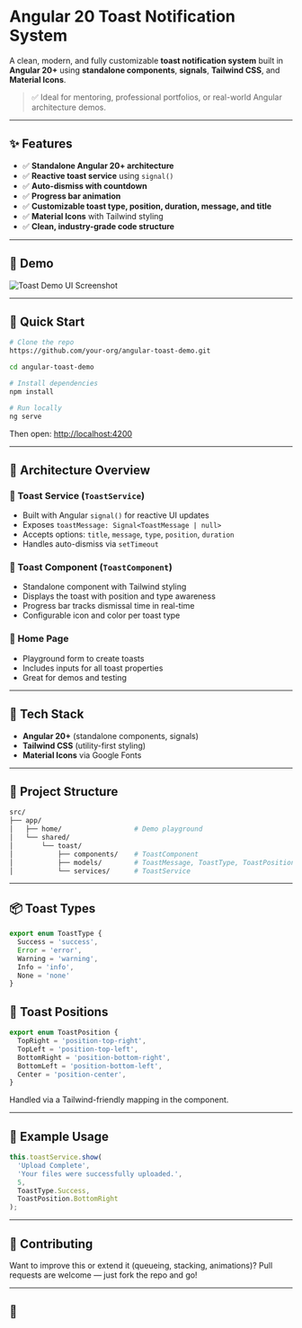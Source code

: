 # Angular 20 Toast Notification System

A clean, modern, and fully customizable **toast notification system** built in **Angular 20+** using **standalone components**, **signals**, **Tailwind CSS**, and **Material Icons**.

> ✅ Ideal for mentoring, professional portfolios, or real-world Angular architecture demos.

---

## ✨ Features

* ✅ **Standalone Angular 20+ architecture**
* ✅ **Reactive toast service** using `signal()`
* ✅ **Auto-dismiss with countdown**
* ✅ **Progress bar animation**
* ✅ **Customizable toast type, position, duration, message, and title**
* ✅ **Material Icons** with Tailwind styling
* ✅ **Clean, industry-grade code structure**

---

## 📸 Demo

![Toast Demo UI Screenshot](docs/screenshot.png) <!-- Optional -->

---

## 🚀 Quick Start

```bash
# Clone the repo
https://github.com/your-org/angular-toast-demo.git

cd angular-toast-demo

# Install dependencies
npm install

# Run locally
ng serve
```

Then open: [http://localhost:4200](http://localhost:4200)

---

## 🧱 Architecture Overview

### 🔹 Toast Service (`ToastService`)

* Built with Angular `signal()` for reactive UI updates
* Exposes `toastMessage: Signal<ToastMessage | null>`
* Accepts options: `title`, `message`, `type`, `position`, `duration`
* Handles auto-dismiss via `setTimeout`

### 🔹 Toast Component (`ToastComponent`)

* Standalone component with Tailwind styling
* Displays the toast with position and type awareness
* Progress bar tracks dismissal time in real-time
* Configurable icon and color per toast type

### 🔹 Home Page

* Playground form to create toasts
* Includes inputs for all toast properties
* Great for demos and testing

---

## 🧠 Tech Stack

* **Angular 20+** (standalone components, signals)
* **Tailwind CSS** (utility-first styling)
* **Material Icons** via Google Fonts

---

## 📁 Project Structure

```sh
src/
├── app/
│   ├── home/                  # Demo playground
│   └── shared/
│       └── toast/
│           ├── components/    # ToastComponent
│           ├── models/        # ToastMessage, ToastType, ToastPosition
│           └── services/      # ToastService
```

---

## 📦 Toast Types

```ts
export enum ToastType {
  Success = 'success',
  Error = 'error',
  Warning = 'warning',
  Info = 'info',
  None = 'none'
}
```

## 🧭 Toast Positions

```ts
export enum ToastPosition {
  TopRight = 'position-top-right',
  TopLeft = 'position-top-left',
  BottomRight = 'position-bottom-right',
  BottomLeft = 'position-bottom-left',
  Center = 'position-center',
}
```

Handled via a Tailwind-friendly mapping in the component.

---

## 📌 Example Usage

```ts
this.toastService.show(
  'Upload Complete',
  'Your files were successfully uploaded.',
  5,
  ToastType.Success,
  ToastPosition.BottomRight
);
```

---

## 🤝 Contributing

Want to improve this or extend it (queueing, stacking, animations)?
Pull requests are welcome — just fork the repo and go!

---

## 📄
